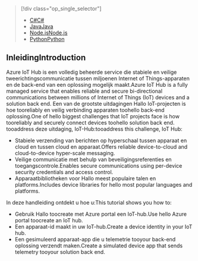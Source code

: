 > [!div class="op_single_selector"]
> * [<span data-ttu-id="11c98-101">C#</span><span class="sxs-lookup"><span data-stu-id="11c98-101">C#</span></span>](../articles/iot-hub/iot-hub-csharp-csharp-getstarted.md)
> * [<span data-ttu-id="11c98-102">Java</span><span class="sxs-lookup"><span data-stu-id="11c98-102">Java</span></span>](../articles/iot-hub/iot-hub-java-java-getstarted.md)
> * [<span data-ttu-id="11c98-103">Node.js</span><span class="sxs-lookup"><span data-stu-id="11c98-103">Node.js</span></span>](../articles/iot-hub/iot-hub-node-node-getstarted.md)
> * [<span data-ttu-id="11c98-104">Python</span><span class="sxs-lookup"><span data-stu-id="11c98-104">Python</span></span>](../articles/iot-hub/iot-hub-python-getstarted.md)
> 
> 

## <a name="introduction"></a><span data-ttu-id="11c98-105">Inleiding</span><span class="sxs-lookup"><span data-stu-id="11c98-105">Introduction</span></span>
<span data-ttu-id="11c98-106">Azure IoT Hub is een volledig beheerde service die stabiele en veilige tweerichtingscommunicatie tussen miljoenen Internet of Things-apparaten en de back-end van een oplossing mogelijk maakt.</span><span class="sxs-lookup"><span data-stu-id="11c98-106">Azure IoT Hub is a fully managed service that enables reliable and secure bi-directional communications between millions of Internet of Things (IoT) devices and a solution back end.</span></span> <span data-ttu-id="11c98-107">Een van de grootste uitdagingen Hallo IoT-projecten is hoe tooreliably en veilig verbinding apparaten toohello back-end oplossing.</span><span class="sxs-lookup"><span data-stu-id="11c98-107">One of hello biggest challenges that IoT projects face is how tooreliably and securely connect devices toohello solution back end.</span></span> <span data-ttu-id="11c98-108">tooaddress deze uitdaging, IoT-Hub:</span><span class="sxs-lookup"><span data-stu-id="11c98-108">tooaddress this challenge, IoT Hub:</span></span>

* <span data-ttu-id="11c98-109">Stabiele verzending van berichten op hyperschaal tussen apparaat en cloud en tussen cloud en apparaat.</span><span class="sxs-lookup"><span data-stu-id="11c98-109">Offers reliable device-to-cloud and cloud-to-device hyper-scale messaging.</span></span>
* <span data-ttu-id="11c98-110">Veilige communicatie met behulp van beveiligingsreferenties en toegangscontrole.</span><span class="sxs-lookup"><span data-stu-id="11c98-110">Enables secure communications using per-device security credentials and access control.</span></span>
* <span data-ttu-id="11c98-111">Apparaatbibliotheken voor Hallo meest populaire talen en platforms.</span><span class="sxs-lookup"><span data-stu-id="11c98-111">Includes device libraries for hello most popular languages and platforms.</span></span>

<span data-ttu-id="11c98-112">In deze handleiding ontdekt u hoe u:</span><span class="sxs-lookup"><span data-stu-id="11c98-112">This tutorial shows you how to:</span></span>

* <span data-ttu-id="11c98-113">Gebruik Hallo toocreate met Azure portal een IoT-hub.</span><span class="sxs-lookup"><span data-stu-id="11c98-113">Use hello Azure portal toocreate an IoT hub.</span></span>
* <span data-ttu-id="11c98-114">Een apparaat-id maakt in uw IoT-hub.</span><span class="sxs-lookup"><span data-stu-id="11c98-114">Create a device identity in your IoT hub.</span></span>
* <span data-ttu-id="11c98-115">Een gesimuleerd apparaat-app die u telemetrie tooyour back-end oplossing verzendt maken.</span><span class="sxs-lookup"><span data-stu-id="11c98-115">Create a simulated device app that sends telemetry tooyour solution back end.</span></span>

